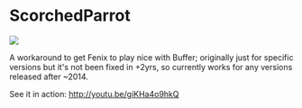 ScorchedParrot
==============
![](http://mattfenlon.com/img/scorchedparrot_logo.png)

A workaround to get Fenix to play nice with Buffer; originally just for specific versions but it's not been fixed in +2yrs, so currently works for any versions released after ~2014.

See it in action: http://youtu.be/giKHa4o9hkQ
